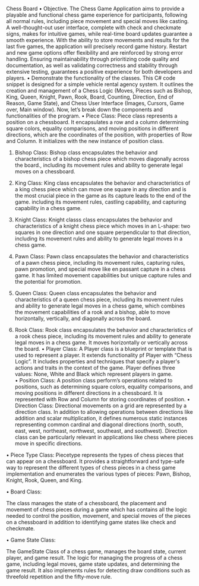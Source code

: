 Chess Board
•	Objective.
The Chess Game Application aims to provide a playable and functional chess game experience for participants, following all normal rules, including piece movement and special moves like casting. A well-thought-out user interface, complete with check and checkmate signs, makes for intuitive games, while real-time board updates guarantee a smooth experience. With the ability to store movements and results for the last five games, the application will precisely record game history. Restart and new game options offer flexibility and are reinforced by strong error handling. Ensuring maintainability through prioritizing code quality and documentation, as well as validating correctness and stability through extensive testing, guarantees a positive experience for both developers and players.
•	Demonstrate the functionality of the classes.
This C# code snippet is designed for a simple vehicle rental agency system. It outlines the creation and management of a Chess Logic (Moves, Pieces such as Bishop, King, Queen, Knight, Pawn, Rook, Board, Counting, Direction, End of Reason, Game State), and Chess User Interface (Images, Cursors, Game over, Main window). Now, let’s break down the components and functionalities of the program.
•	Piece Class:
Piece class represents a position on a chessboard. It encapsulates a row and a column determining square colors, equality comparisons, and moving positions in different directions, which are the coordinates of the position, with properties of Row and Column. It initializes with the new instance of position class. 
1.	Bishop Class: 
Bishop class encapsulates the behavior and characteristics of a bishop chess piece which moves diagonally across the board., including its movement rules and ability to generate legal moves on a chessboard. 

2.	King Class:
King class encapsulates the behavior and characteristics of a king chess piece which can move one square in any direction and is the most crucial piece in the game as its capture leads to the end of the game. including its movement rules, castling capability, and capturing capability in a chess game. 

3.	Knight Class:
Knight classs class encapsulates the behavior and characteristics of a knight chess piece which moves in an L-shape: two squares in one direction and one square perpendicular to that direction, including its movement rules and ability to generate legal moves in a chess game. 
4.	Pawn Class:
Pawn class encapsulates the behavior and characteristics of a pawn chess piece, including its movement rules, capturing rules, pawn promotion, and special move like en passant capture in a chess game. It has limited movement capabilities but unique capture rules and the potential for promotion.
5.	Queen Class:
Queen class encapsulates the behavior and characteristics of a queen chess piece, including its movement rules and ability to generate legal moves in a chess game, which combines the movement capabilities of a rook and a bishop, able to move horizontally, vertically, and diagonally across the board.
6.	Rook Class:
Rook class encapsulates the behavior and characteristics of a rook chess piece, including its movement rules and ability to generate legal moves in a chess game. It moves horizontally or vertically across the board.
•	Player Class:
A Player class is a blueprint or template that is used to represent a player. It extends functionality pf Player with “Chess Logic”. It includes properties and techniques that specify a player's actions and traits in the context of the game. Player defines three values: None, White and Black which represent players in game.  
•	Position Class:
A position class perform’s operations related to positions, such as determining square colors, equality comparisons, and moving positions in different directions in a chessboard. It is represented with Row and Column for storing coordinates of position. 
•	Direction Class: 
Directional movements on a grid are represented by a direction class. In addition to allowing operations between directions like addition and scalar multiplication, it defines numerous static instances representing common cardinal and diagonal directions (north, south, east, west, northeast, northwest, southeast, and southwest). Direction class can be particularly relevant in applications like chess where pieces move in specific directions.

•	Piece Type Class:
Piecetype represents the types of chess pieces that can appear on a chessboard. It provides a straightforward and type-safe way to represent the different types of chess pieces in a chess game implementation and enumerates the various types of pieces: Pawn, Bishop, Knight, Rook, Queen, and King.

•	Board Class:

The class manages the state of a chessboard, the placement and movement of chess pieces during a game which has contains all the logic needed to control the position, movement, and special moves of the pieces on a chessboard in addition to identifying game states like check and checkmate.

•	Game State Class:

The GameState Class of a chess game, manages the board state, current player, and game result. The logic for managing the progress of a chess game, including legal moves, game state updates, and determining the game result. It also implements rules for detecting draw conditions such as threefold repetition and the fifty-move rule.











